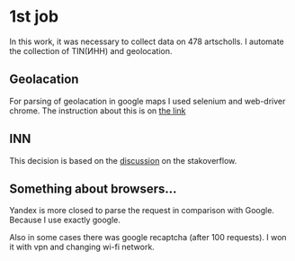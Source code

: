 # 1st job

In this work, it was necessary to collect data on 478 artscholls.
I automate the collection of TIN(ИНН) and geolocation.

## Geolacation
For parsing of geolacation in google maps I used selenium and web-driver chrome.
The instruction about this is on [the link](https://www.geeksforgeeks.org/how-to-scrape-data-from-google-maps-using-python/)

## INN

This decision is based on the [discussion](https://stackoverflow.com/questions/22623798/google-search-with-python-requests-library) on the stakoverflow.

## Something about browsers...

Yandex is more closed to parse the request in comparison with Google.
Because I use exactly google.

Also in some cases there was google recaptcha (after 100 requests).
I won it with vpn and changing wi-fi network. 

